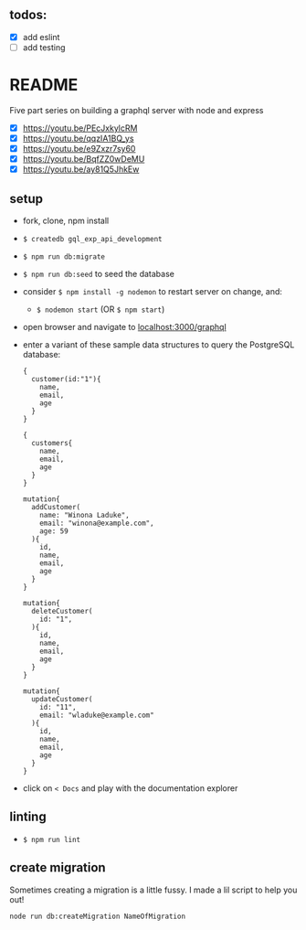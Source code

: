 ## todos:

- [x] add eslint
- [ ] add testing

# README

Five part series on building a graphql server with node and express

- [x] https://youtu.be/PEcJxkylcRM
- [x] https://youtu.be/qqzIA1BQ_ys
- [x] https://youtu.be/e9Zxzr7sy60
- [x] https://youtu.be/BqfZZ0wDeMU
- [x] https://youtu.be/ay81Q5JhkEw

## setup

* fork, clone, npm install
* `$ createdb gql_exp_api_development`
* `$ npm run db:migrate`
* `$ npm run db:seed` to seed the database
* consider `$ npm install -g nodemon` to restart server on change, and:
  * `$ nodemon start` (OR `$ npm start`)
* open browser and navigate to [localhost:3000/graphql](http://localhost:3000/graphql)
* enter a variant of these sample data structures to query the PostgreSQL database:

    ```
    {
      customer(id:"1"){
        name,
        email,
        age
      }
    }
    ```

    ```
    {
      customers{
        name,
        email,
        age
      }
    }
    ```

    ```
    mutation{
      addCustomer(
        name: "Winona Laduke",
        email: "winona@example.com",
        age: 59
      ){
        id,
        name,
        email,
        age
      }
    }
    ```

    ```
    mutation{
      deleteCustomer(
        id: "1",
      ){
        id,
        name,
        email,
        age
      }
    }
    ```

    ```
    mutation{
      updateCustomer(
        id: "11",
        email: "wladuke@example.com"
      ){
        id,
        name,
        email,
        age
      }
    }
    ```

* click on `< Docs` and play with the documentation explorer

## linting

* `$ npm run lint`

## create migration

Sometimes creating a migration is a little fussy. I made a lil script to help you out!

```sh
node run db:createMigration NameOfMigration
```

